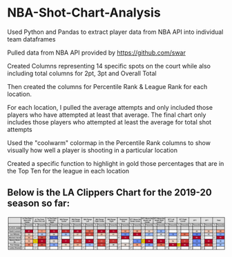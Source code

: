 # NBA-Shot-Chart-Analysis #
Used Python and Pandas to extract player data from NBA API into individual team dataframes

Pulled data from NBA API provided by https://github.com/swar

Created Columns representing 14 specific spots on the court while also including total columns for 2pt, 3pt and Overall Total

Then created the columns for Percentile Rank & League Rank for each location.

For each location, I pulled the average attempts and only included those players who have attempted at least that average.
The final chart only includes those players who attempted at least the average for total shot attempts

Used the "coolwarm" colormap in the Percentile Rank columns to show visually how well a player is shooting in a particular location

Created a specific function to highlight in gold those percentages that are in the Top Ten for the league in each location

## Below is the LA Clippers Chart for the 2019-20 season so far:

![Alt text](https://github.com/jkalter86/NBA-Shot-Chart-Analysis/blob/master/LA%20Clippers.png)
